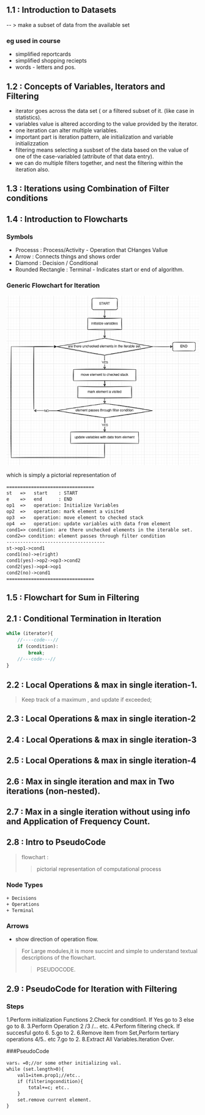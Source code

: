 ## 1.1 : Introduction to Datasets

-- > make a subset of data from the available set
### eg used in course

+ simplified reportcards
+ simplified shopping reciepts
+ words - letters and pos.

## 1.2 : Concepts of Variables, Iterators and Filtering

+ iterator goes across the data set ( or a filtered subset of it. (like case in statistics).
+ variables value is altered according to the value provided by the iterator.
+ one iteration can alter multiple variables.
+ important part is iteration pattern, ale initialization and variable initializzation
+ filtering means selecting a susbset of the data based on the value of one of the case-variabled (attribute of that data entry).
+ we can do multiple filters together, and nest the filtering within the iteration also.

## 1.3 : Iterations using Combination of Filter conditions

## 1.4 : Introduction to Flowcharts

### Symbols
+ Processs : Process/Activity - Operation that CHanges Vallue
+ Arrow : Connects things and shows order
+ Diamond : Decision / Conditional
+ Rounded Rectangle : Terminal - Indicates start or end of algorithm.

### Generic Flowchart for Iteration

![iteration algorithm](imgs/iteration-alg.png)

which is simply a pictorial representation of

```
================================
st   =>   start    : START
e    =>   end      : END
op1  =>   operation: Initialize Variables
op2  =>   operation: mark element a visited
op3  =>   operation: move element to checked stack
op4  =>   operation: update variables with data from element
cond1=> condition: are there unchecked elements in the iterable set.
cond2=> condition: element passes through filter condition
------------------------------------
st->op1->cond1
cond1(no)->e(right)
cond1(yes)->op2->op3->cond2
cond2(yes)->op4->op1
cond2(no)->cond1
================================
```

## 1.5 : Flowchart for Sum in Filtering

## 2.1 : Conditional Termination in Iteration

```js
while (iterator){
	//----code---//
	if (condition):
		break;
	//---code---//
}
```

## 2.2 : Local Operations & max in single iteration-1.

> Keep track of a maximum , and update if exceeded;

## 2.3 : Local Operations & max in single iteration-2

## 2.4 : Local Operations & max in single iteration-3

## 2.5 : Local Operations & max in single iteration-4

## 2.6 : Max in single iteration and max in Two iterations (non-nested).

## 2.7 : Max in a single iteration without using info and Application of Frequency Count.

## 2.8 : Intro to PseudoCode
>flowchart :
>> pictorial representation of computational process
### Node Types
	+ Decisions
	+ Operations
	+ Terminal
### Arrows
+ show direction of operation flow.

>For Large modules,it is more succint and simple to understand textual descriptions of the flowchart.
>>PSEUDOCODE.

## 2.9 : PseudoCode for Iteration with Filtering

### Steps
1.Perform initialization Functions
2.Check for condition1. If Yes go to 3 else go to 8.
3.Perform Operation 2 /3 /... etc.
4.Perform filtering check. If succesful goto 6.
5.go to 2.
6.Remove item from Set,Perform tertiary operations 4/5.. etc
7.go to 2.
8.Extract All Variables.Iteration Over.

###PseudoCode

```
varsᵢ =0;//or some other initializing val.
while (set.length>0){
	val1=item.prop1;//etc..
	if (filteringcondition){
		total+=c; etc..
	}
	set.remove current element.
}
```
###